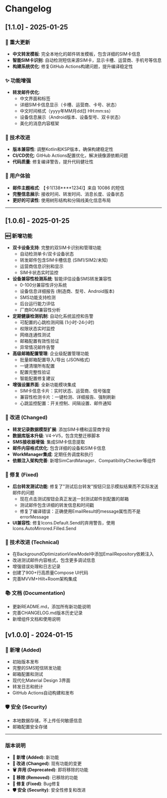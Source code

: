 # Changelog

## [1.1.0] - 2025-01-25

### 🚀 重大更新
- **中文转发模板**: 完全本地化的邮件转发模板，包含详细的SIM卡信息
- **智能SIM卡识别**: 自动检测短信来源SIM卡，显示卡槽、运营商、手机号等信息
- **构建系统优化**: 修复GitHub Actions构建问题，提升编译稳定性

### ✨ 功能增强
- **转发邮件优化**:
  - 中文界面和标签
  - 详细SIM卡信息显示（卡槽、运营商、卡号、状态）
  - 中文时间格式（yyyy年MM月dd日 HH:mm:ss）
  - 设备信息展示（Android版本、设备型号、双卡状态）
  - 美化的消息内容框架

### 🔧 技术改进
- **版本兼容性**: 调整Kotlin和KSP版本，确保构建稳定性
- **CI/CD优化**: GitHub Actions配置优化，解决镜像源依赖问题
- **代码质量**: 修复编译警告，提升代码健壮性

### 📱 用户体验
- **邮件主题格式**: 【卡1(138****1234)】来自 10086 的短信
- **完整信息展示**: 接收时间、转发时间、消息长度、设备状态
- **更好的可读性**: 使用树形结构和分隔线美化信息布局

---

## [1.0.6] - 2025-01-25

### 🆕 新增功能
- **双卡设备支持**: 完整的双SIM卡识别和管理功能
  - 自动检测单卡/双卡设备状态
  - 转发邮件包含SIM卡槽信息 (SIM1/SIM2/未知)
  - 运营商信息识别和显示
  - SIM卡状态实时监控
- **设备兼容性检测系统**: 智能评估设备SMS转发兼容性
  - 0-100分兼容性评分系统
  - 设备信息详细报告 (制造商、型号、Android版本)
  - SMS功能支持检测
  - 后台运行能力评估
  - 厂商ROM兼容性分析
- **定期健康检测机制**: 自动化系统监控和告警
  - 可配置的心跳检测间隔 (1小时-24小时)
  - 权限状态实时监控
  - 网络连通性测试
  - 邮箱配置有效性验证
  - 异常情况邮件告警
- **高级邮箱配置管理**: 企业级配置管理功能
  - 批量邮箱配置导入/导出 (JSON格式)
  - 一键清理所有配置
  - 配置完整性验证
  - 智能配置修复建议
- **增强设置界面**: 全新功能模块集成
  - SIM卡信息卡片：实时状态、运营商、信号强度
  - 兼容性检测卡片：一键检测、详细报告、强制刷新
  - 心跳监控配置：开关控制、间隔设置、邮件通知

### 🔧 改进 (Changed)
- **转发记录数据模型扩展**: 添加SIM卡槽和运营商字段
- **数据库版本升级**: V4→V5，包含完整迁移脚本
- **SMS接收器增强**: 集成SIM卡信息提取
- **邮件内容格式优化**: 包含详细的设备和SIM卡信息
- **WorkManager集成**: 定期任务调度和执行
- **依赖注入架构完善**: 新增SimCardManager、CompatibilityChecker等组件

### 🐛 修复 (Fixed)
- **后台转发测试功能**: 修复了"测试后台转发"按钮只显示模拟结果而不实际发送邮件的问题
  - 现在点击测试按钮会真正发送一封测试邮件到配置的邮箱
  - 测试邮件包含详细的转发信息和时间戳
  - 修复了编译错误：正确使用EmailResult的message属性而不是errorMessage
- **UI兼容性**: 修复Icons.Default.Send的弃用警告，使用Icons.AutoMirrored.Filled.Send

### 🔧 技术改进 (Technical)
- 在BackgroundOptimizationViewModel中添加EmailRepository依赖注入
- 改进测试邮件内容格式，包含更多调试信息
- 增强错误处理和日志记录
- 创建了900+行高质量Compose UI代码
- 完善MVVM+Hilt+Room架构集成

### 📚 文档 (Documentation)
- 更新README.md，添加所有新功能说明
- 完善CHANGELOG.md版本历史记录
- 新增组件文档和使用说明

## [v1.0.0] - 2024-01-15

### 🎉 新增 (Added)
- 初始版本发布
- 完整的SMS短信转发功能
- 邮箱配置和测试
- 现代化Material Design 3界面
- 转发日志和统计
- GitHub Actions自动构建和发布

### 🛡️ 安全 (Security)
- 本地数据存储，不上传任何敏感信息
- 邮箱配置安全存储

---

### 版本说明

- **🎉 新增 (Added)**: 新功能
- **🔧 改进 (Changed)**: 现有功能的变更
- **🗑️ 弃用 (Deprecated)**: 即将移除的功能
- **🚫 移除 (Removed)**: 已移除的功能
- **🐛 修复 (Fixed)**: Bug修复
- **🛡️ 安全 (Security)**: 安全性修复和改进 